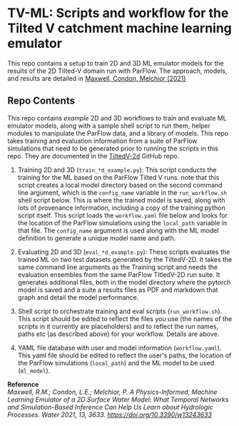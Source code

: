 # TV-ML: Scripts and workflow for the Tilted V catchment machine learning emulator

This repo contains a setup to train 2D and 3D ML emulator models for the results of the 2D Tilted-V domain run with ParFlow.  The approach, models, and results are detailed in [Maxwell, Condon, Melchior (2021)](https://www.mdpi.com/2073-4441/13/24/3633) 

## Repo Contents
This repo contains *example* 2D and 3D workflows to train and evaluate ML emulator models, along with a sample shell script to run them, helper modules to manipulate the ParFlow data, and a library of models.  This repo takes training and evaluation information from a suite of ParFlow simulations that need to be generated prior to running the scripts in this repo.  They are documented in the [TiltedV-2d](https://github.com/HydroGEN-pubs/TiltedV-2D) GitHub repo. 

1. Training 2D and 3D (`train_*d_example.py`): This script conducts the training for the ML based on the ParFlow Tilted V runs.  note that this script creates a local model directory based on the second command line argument, which is the `config_name` variable in the `run_workflow.sh` shell script below.  This is where the trained model is saved, along with lots of provenance information, including a copy of the training python script itself.  This script loads the `workflow.yaml` file below and looks for the location of the ParFlow simulations using the `local_path` variable in that file.  The `config_name` argument is used along with the ML model definition to generate a unique model name and path.

2. Evaluating 2D and 3D (`eval_*d_example.py`): These scripts evaluates the trained ML on two test datasets generated by the TiltedV-2D. It takes the same command line arguments as the Training script and needs the evaluation ensembles from the same ParFlow TitledV-2D run suite.  It generates additional files, both in the model directory where the pytorch model is saved and a suite a results files as PDF and markdown that graph and detail the model performance. 

3. Shell script to orchestrate training and eval scripts (`run_workflow.sh`).  This script should be edited to reflect the files you use (the names of the scripts in it currently are placeholders) and to reflect the run names, paths etc (as described above) for your workflow.  Details are above.

4. YAML file database with user and model information (`workflow.yaml`).  This yaml file should be edited to reflect the user's paths, the location of the ParFlow simulations (`local_path`) and the ML model to be used (`ml_model`).

**Reference**
<Br>
*Maxwell, R.M.; Condon, L.E.; Melchior, P. A Physics-Informed, Machine Learning Emulator of a 2D Surface Water Model: What Temporal Networks and Simulation-Based Inference Can Help Us Learn about Hydrologic Processes. Water 2021, 13, 3633. https://doi.org/10.3390/w13243633*